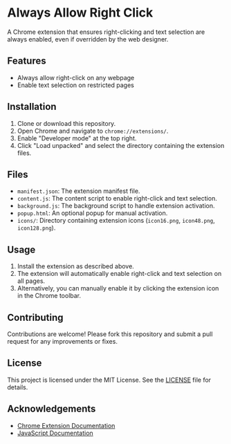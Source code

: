 # Always Allow Right Click

A Chrome extension that ensures right-clicking and text selection are always enabled, even if overridden by the web designer.

## Features

- Always allow right-click on any webpage
- Enable text selection on restricted pages

## Installation

1. Clone or download this repository.
2. Open Chrome and navigate to `chrome://extensions/`.
3. Enable "Developer mode" at the top right.
4. Click "Load unpacked" and select the directory containing the extension files.

## Files

- `manifest.json`: The extension manifest file.
- `content.js`: The content script to enable right-click and text selection.
- `background.js`: The background script to handle extension activation.
- `popup.html`: An optional popup for manual activation.
- `icons/`: Directory containing extension icons (`icon16.png`, `icon48.png`, `icon128.png`).

## Usage

1. Install the extension as described above.
2. The extension will automatically enable right-click and text selection on all pages.
3. Alternatively, you can manually enable it by clicking the extension icon in the Chrome toolbar.

## Contributing

Contributions are welcome! Please fork this repository and submit a pull request for any improvements or fixes.

## License

This project is licensed under the MIT License. See the [LICENSE](LICENSE) file for details.

## Acknowledgements

- [Chrome Extension Documentation](https://developer.chrome.com/docs/extensions/)
- [JavaScript Documentation](https://developer.mozilla.org/en-US/docs/Web/JavaScript)


